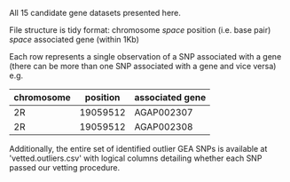 All 15 candidate gene datasets presented here.

File structure is tidy format: chromosome *space* position (i.e. base pair) *space* associated gene (within 1Kb)

Each row represents a single observation of a SNP associated with a gene (there can be more than one SNP associated with a gene and vice versa)
e.g.

| chromosome 	| position 	| associated gene 	|
|------------	|----------	|-----------------	|
| 2R         	| 19059512 	| AGAP002307      	|
| 2R         	| 19059512 	| AGAP002308      	|


Additionally, the entire set of identified outlier GEA SNPs is available at 'vetted.outliers.csv' with logical columns detailing whether each SNP passed our vetting procedure.
